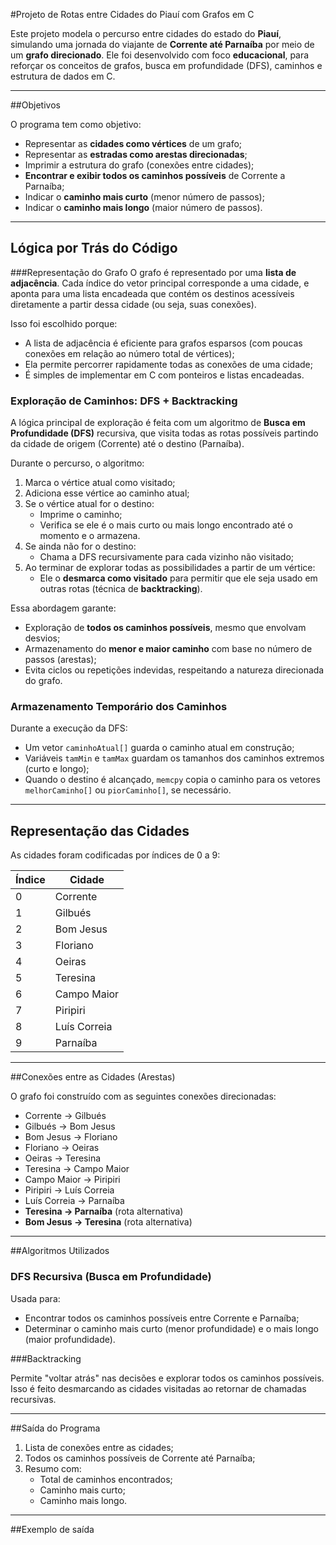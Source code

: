 #Projeto de Rotas entre Cidades do Piauí com Grafos em C

Este projeto modela o percurso entre cidades do estado do **Piauí**, simulando uma jornada do viajante de **Corrente até Parnaíba** por meio de um **grafo direcionado**. Ele foi desenvolvido com foco **educacional**, para reforçar os conceitos de grafos, busca em profundidade (DFS), caminhos e estrutura de dados em C.

---

##Objetivos

O programa tem como objetivo:

- Representar as **cidades como vértices** de um grafo;
- Representar as **estradas como arestas direcionadas**;
- Imprimir a estrutura do grafo (conexões entre cidades);
- **Encontrar e exibir todos os caminhos possíveis** de Corrente a Parnaíba;
- Indicar o **caminho mais curto** (menor número de passos);
- Indicar o **caminho mais longo** (maior número de passos).

---

## Lógica por Trás do Código

###Representação do Grafo
O grafo é representado por uma **lista de adjacência**. Cada índice do vetor principal corresponde a uma cidade, e aponta para uma lista encadeada que contém os destinos acessíveis diretamente a partir dessa cidade (ou seja, suas conexões).

Isso foi escolhido porque:
- A lista de adjacência é eficiente para grafos esparsos (com poucas conexões em relação ao número total de vértices);
- Ela permite percorrer rapidamente todas as conexões de uma cidade;
- É simples de implementar em C com ponteiros e listas encadeadas.

###  Exploração de Caminhos: DFS + Backtracking

A lógica principal de exploração é feita com um algoritmo de **Busca em Profundidade (DFS)** recursiva, que visita todas as rotas possíveis partindo da cidade de origem (Corrente) até o destino (Parnaíba).

Durante o percurso, o algoritmo:

1. Marca o vértice atual como visitado;
2. Adiciona esse vértice ao caminho atual;
3. Se o vértice atual for o destino:
   - Imprime o caminho;
   - Verifica se ele é o mais curto ou mais longo encontrado até o momento e o armazena.
4. Se ainda não for o destino:
   - Chama a DFS recursivamente para cada vizinho não visitado;
5. Ao terminar de explorar todas as possibilidades a partir de um vértice:
   - Ele o **desmarca como visitado** para permitir que ele seja usado em outras rotas (técnica de **backtracking**).

Essa abordagem garante:
- Exploração de **todos os caminhos possíveis**, mesmo que envolvam desvios;
- Armazenamento do **menor e maior caminho** com base no número de passos (arestas);
- Evita ciclos ou repetições indevidas, respeitando a natureza direcionada do grafo.

### Armazenamento Temporário dos Caminhos
Durante a execução da DFS:

- Um vetor `caminhoAtual[]` guarda o caminho atual em construção;
- Variáveis `tamMin` e `tamMax` guardam os tamanhos dos caminhos extremos (curto e longo);
- Quando o destino é alcançado, `memcpy` copia o caminho para os vetores `melhorCaminho[]` ou `piorCaminho[]`, se necessário.

---

## Representação das Cidades

As cidades foram codificadas por índices de 0 a 9:

| Índice | Cidade         |
|--------|----------------|
| 0      | Corrente       |
| 1      | Gilbués        |
| 2      | Bom Jesus      |
| 3      | Floriano       |
| 4      | Oeiras         |
| 5      | Teresina       |
| 6      | Campo Maior    |
| 7      | Piripiri       |
| 8      | Luís Correia   |
| 9      | Parnaíba       |

---

##Conexões entre as Cidades (Arestas)

O grafo foi construído com as seguintes conexões direcionadas:

- Corrente → Gilbués  
- Gilbués → Bom Jesus  
- Bom Jesus → Floriano  
- Floriano → Oeiras  
- Oeiras → Teresina  
- Teresina → Campo Maior  
- Campo Maior → Piripiri  
- Piripiri → Luís Correia  
- Luís Correia → Parnaíba  
- **Teresina → Parnaíba** (rota alternativa)  
- **Bom Jesus → Teresina** (rota alternativa)

---

##Algoritmos Utilizados

### DFS Recursiva (Busca em Profundidade)

Usada para:
- Encontrar todos os caminhos possíveis entre Corrente e Parnaíba;
- Determinar o caminho mais curto (menor profundidade) e o mais longo (maior profundidade).

###Backtracking

Permite "voltar atrás" nas decisões e explorar todos os caminhos possíveis. Isso é feito desmarcando as cidades visitadas ao retornar de chamadas recursivas.

---

##Saída do Programa

1. Lista de conexões entre as cidades;
2. Todos os caminhos possíveis de Corrente até Parnaíba;
3. Resumo com:
   - Total de caminhos encontrados;
   - Caminho mais curto;
   - Caminho mais longo.

---

##Exemplo de saída

